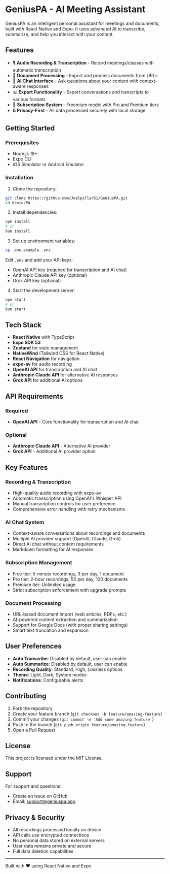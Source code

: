 # GeniusPA - AI Meeting Assistant

GeniusPA is an intelligent personal assistant for meetings and documents, built with React Native and Expo. It uses advanced AI to transcribe, summarize, and help you interact with your content.

## Features

- 🎙️ **Audio Recording & Transcription** - Record meetings/classes with automatic transcription
- 📄 **Document Processing** - Import and process documents from URLs
- 🤖 **AI Chat Interface** - Ask questions about your content with context-aware responses
- 📊 **Export Functionality** - Export conversations and transcripts to various formats
- 💎 **Subscription System** - Freemium model with Pro and Premium tiers
- 🔒 **Privacy-First** - All data processed securely with local storage

## Getting Started

### Prerequisites

- Node.js 18+ 
- Expo CLI
- iOS Simulator or Android Emulator

### Installation

1. Clone the repository:
```bash
git clone https://github.com/Joelpillar51/GeniusPA.git
cd GeniusPA
```

2. Install dependencies:
```bash
npm install
# or
bun install
```

3. Set up environment variables:
```bash
cp .env.example .env
```

Edit `.env` and add your API keys:
- OpenAI API key (required for transcription and AI chat)
- Anthropic Claude API key (optional)
- Grok API key (optional)

4. Start the development server:
```bash
npm start
# or
bun start
```

## Tech Stack

- **React Native** with TypeScript
- **Expo SDK 53**
- **Zustand** for state management
- **NativeWind** (Tailwind CSS for React Native)
- **React Navigation** for navigation
- **expo-av** for audio recording
- **OpenAI API** for transcription and AI chat
- **Anthropic Claude API** for alternative AI responses
- **Grok API** for additional AI options

## API Requirements

### Required
- **OpenAI API** - Core functionality for transcription and AI chat

### Optional
- **Anthropic Claude API** - Alternative AI provider
- **Grok API** - Additional AI provider option

## Key Features

### Recording & Transcription
- High-quality audio recording with expo-av
- Automatic transcription using OpenAI's Whisper API
- Manual transcription controls for user preference
- Comprehensive error handling with retry mechanisms

### AI Chat System
- Context-aware conversations about recordings and documents
- Multiple AI provider support (OpenAI, Claude, Grok)
- Direct AI chat without content requirements
- Markdown formatting for AI responses

### Subscription Management
- Free tier: 5-minute recordings, 3 per day, 1 document
- Pro tier: 2-hour recordings, 50 per day, 100 documents
- Premium tier: Unlimited usage
- Strict subscription enforcement with upgrade prompts

### Document Processing
- URL-based document import (web articles, PDFs, etc.)
- AI-powered content extraction and summarization
- Support for Google Docs (with proper sharing settings)
- Smart text truncation and expansion

## User Preferences

- **Auto Transcribe**: Disabled by default, user can enable
- **Auto Summarize**: Disabled by default, user can enable
- **Recording Quality**: Standard, High, Lossless options
- **Theme**: Light, Dark, System modes
- **Notifications**: Configurable alerts

## Contributing

1. Fork the repository
2. Create your feature branch (`git checkout -b feature/amazing-feature`)
3. Commit your changes (`git commit -m 'Add some amazing feature'`)
4. Push to the branch (`git push origin feature/amazing-feature`)
5. Open a Pull Request

## License

This project is licensed under the MIT License.

## Support

For support and questions:
- Create an issue on GitHub
- Email: support@geniuspa.app

## Privacy & Security

- All recordings processed locally on device
- API calls use encrypted connections
- No personal data stored on external servers
- User data remains private and secure
- Full data deletion capabilities

---

Built with ❤️ using React Native and Expo